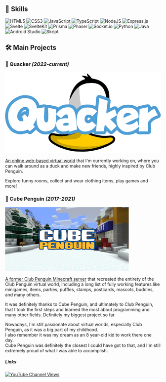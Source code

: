 ## 🧠 **Skills**

![HTML5](https://img.shields.io/badge/html5-%23E34F26.svg?style=for-the-badge&logo=html5&logoColor=white)
![CSS3](https://img.shields.io/badge/css3-%231572B6.svg?style=for-the-badge&logo=css3&logoColor=white)
![JavaScript](https://img.shields.io/badge/javascript-%23323330.svg?style=for-the-badge&logo=javascript&logoColor=%23F7DF1E)
![TypeScript](https://img.shields.io/badge/typescript-%23007ACC.svg?style=for-the-badge&logo=typescript&logoColor=white)
![NodeJS](https://img.shields.io/badge/node.js-6DA55F?style=for-the-badge&logo=node.js&logoColor=white)
![Express.js](https://img.shields.io/badge/express.js-%23404d59.svg?style=for-the-badge&logo=express&logoColor=%2361DAFB)
![Svelte](https://img.shields.io/badge/svelte-%23f1413d.svg?style=for-the-badge&logo=svelte&logoColor=white)
![SvelteKit](https://img.shields.io/badge/sveltekit-%23f1413d.svg?style=for-the-badge&logo=svelte&logoColor=white)
![Prisma](https://img.shields.io/badge/Prisma-3982CE?style=for-the-badge&logo=Prisma&logoColor=white)
![Phaser](https://img.shields.io/badge/Phaser-purple?style=for-the-badge)
![Socket.io](https://img.shields.io/badge/Socket.io-black?style=for-the-badge&logo=socket.io&badgeColor=010101)
![Python](https://img.shields.io/badge/python-3670A0?style=for-the-badge&logo=python&logoColor=ffdd54)
![Java](https://img.shields.io/badge/java-%23ED8B00.svg?style=for-the-badge&logo=openjdk&logoColor=white)
![Android Studio](https://img.shields.io/badge/Android%20Studio-3DDC84.svg?style=for-the-badge&logo=android-studio&logoColor=white)
![Skript](https://img.shields.io/badge/Skript-yellow?style=for-the-badge)


## 🛠️ **Main Projects**

### 🦆 Quacker *(2022-current)*

![Quacker Banner](/images/quacker_logo.svg)

<ins>An online web-based virtual world</ins> that I'm currently working on, where you can walk around as a duck and make new friends, highly inspired by Club Penguin.

Explore funny rooms, collect and wear clothing items, play games and more!

### 🧊 Cube Penguin *(2017-2021)*

![Cube Penguin Banner](/images/cbp_banner.png)

<ins>A former Club Penguin Minecraft server</ins> that recreated the entirety of the Club Penguin virtual world, including a long list of fully working features like minigames, items, parties, puffles, stamps, postcards, mascots, buddies, and many others.

It was definitely thanks to Cube Penguin, and ultimately to Club Penguin, that I took the first steps and learned the most about programming and many other fields.
Definitely my biggest project so far.

Nowadays, I'm still passionate about virtual worlds, especially Club Penguin, as it was a big part of my childhood.  
I also remember it was my dream as an 8 year-old kid to work there one day.  
Cube Penguin was definitely the closest I could have got to that, and I'm still extremely proud of what I was able to accomplish.

##### Links

[![YouTube Channel Views](https://img.shields.io/youtube/channel/views/UCajkXX3AEkVtD3rX9bKwe6A?label=Cube%20Penguin&style=social)](https://www.youtube.com/channel/UCajkXX3AEkVtD3rX9bKwe6A)
